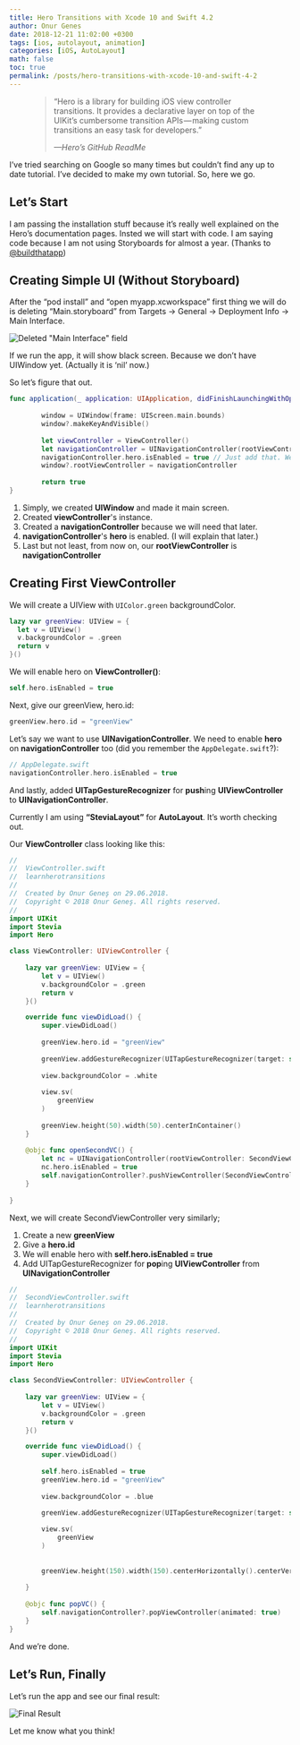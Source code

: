 ```yaml
---
title: Hero Transitions with Xcode 10 and Swift 4.2
author: Onur Genes
date: 2018-12-21 11:02:00 +0300
tags: [ios, autolayout, animation]
categories: [iOS, AutoLayout]
math: false
toc: true
permalink: /posts/hero-transitions-with-xcode-10-and-swift-4-2
---
```



<figure>
	<blockquote>
		<p>“Hero is a library for building iOS view controller transitions. It provides a declarative layer on top of the UIKit’s cumbersome transition APIs — making custom transitions an easy task for developers.”</p>
		<footer>
			<cite>—Hero’s GitHub ReadMe</cite>
		</footer>
	</blockquote>
</figure>

I’ve tried searching on Google so many times but couldn’t find any up to date tutorial. I’ve decided to make my own tutorial. So, here we go.

## Let’s Start

I am passing the installation stuff because it’s really well explained on the Hero’s documentation pages. Insted we will start with code. I am saying code because I am not using Storyboards for almost a year. (Thanks to <a href="https://twitter.com/buildthatapp" target="_blank">@buildthatapp</a>)

## Creating Simple UI (Without Storyboard)

After the “pod install” and “open myapp.xcworkspace” first thing we will do is deleting “Main.storyboard” from Targets -> General -> Deployment Info -> Main Interface.

![Deleted "Main Interface" field](/assets/img/1.png)

If we run the app, it will show black screen. Because we don’t have UIWindow yet. (Actually it is ‘nil’ now.)

So let’s figure that out.

```swift
func application(_ application: UIApplication, didFinishLaunchingWithOptions launchOptions: [UIApplication.LaunchOptionsKey: Any]?) -> Bool {
        
        window = UIWindow(frame: UIScreen.main.bounds)
        window?.makeKeyAndVisible()
        
        let viewController = ViewController()
        let navigationController = UINavigationController(rootViewController: vc)
        navigationController.hero.isEnabled = true // Just add that. We will explain that later.
        window?.rootViewController = navigationController
        
        return true
}
```

1. Simply, we created **UIWindow** and made it main screen.
2. Created **viewController**'s instance.
3. Created a **navigationController** because we will need that later.
4. **navigationController**'s **hero** is enabled. (I will explain that later.)
5. Last but not least, from now on, our **rootViewController** is **navigationController**

## Creating First ViewController

We will create a UIView with `UIColor.green` backgroundColor.

```swift
lazy var greenView: UIView = {
  let v = UIView()
  v.backgroundColor = .green
  return v
}()
```

We will enable hero on **ViewController()**:
```swift
self.hero.isEnabled = true
```
Next, give our greenView, hero.id:
```swift
greenView.hero.id = "greenView"
```

Let’s say we want to use **UINavigationController**. We need to enable **hero** on **navigationController** too (did you remember the `AppDelegate.swift`?):

```swift
// AppDelegate.swift
navigationController.hero.isEnabled = true
```

And lastly, added **UITapGestureRecognizer** for **push**ing **UIViewController** to **UINavigationController**.

Currently I am using **“SteviaLayout”** for **AutoLayout**. It’s worth checking out.

Our **ViewController** class looking like this:

```swift
//
//  ViewController.swift
//  learnherotransitions
//
//  Created by Onur Geneş on 29.06.2018.
//  Copyright © 2018 Onur Geneş. All rights reserved.
//
import UIKit
import Stevia
import Hero

class ViewController: UIViewController {
    
    lazy var greenView: UIView = {
        let v = UIView()
        v.backgroundColor = .green
        return v
    }()

    override func viewDidLoad() {
        super.viewDidLoad()
        
        greenView.hero.id = "greenView"
        
        greenView.addGestureRecognizer(UITapGestureRecognizer(target: self, action: #selector(openSecondVC)))
        
        view.backgroundColor = .white
        
        view.sv(
            greenView
        )
        
        greenView.height(50).width(50).centerInContainer()
    }
    
    @objc func openSecondVC() {
        let nc = UINavigationController(rootViewController: SecondViewController())
        nc.hero.isEnabled = true
        self.navigationController?.pushViewController(SecondViewController(), animated: true)
    }
    
}
```

Next, we will create SecondViewController very similarly;

1. Create a new **greenView**
2. Give a **hero.id**
3. We will enable hero with **self.hero.isEnabled = true**
4. Add UITapGestureRecognizer for **pop**ing **UIViewController** from **UINavigationController**

```swift
//
//  SecondViewController.swift
//  learnherotransitions
//
//  Created by Onur Geneş on 29.06.2018.
//  Copyright © 2018 Onur Geneş. All rights reserved.
//
import UIKit
import Stevia
import Hero

class SecondViewController: UIViewController {
    
    lazy var greenView: UIView = {
        let v = UIView()
        v.backgroundColor = .green
        return v
    }()

    override func viewDidLoad() {
        super.viewDidLoad()
        
        self.hero.isEnabled = true
        greenView.hero.id = "greenView"
        
        view.backgroundColor = .blue
        
        greenView.addGestureRecognizer(UITapGestureRecognizer(target: self, action: #selector(popVC)))

        view.sv(
            greenView
        )
        
        
        greenView.height(150).width(150).centerHorizontally().centerVertically(300)
        
    }
    
    @objc func popVC() {
        self.navigationController?.popViewController(animated: true)
    }
}
```

And we’re done.

## Let’s Run, Finally

Let’s run the app and see our final result:

![Final Result](/assets/img/2.gif)

Let me know what you think!
